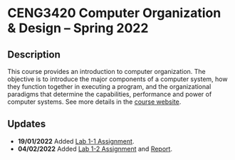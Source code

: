 # CENG3420 Computer Organization & Design – Spring 2022

## Description

This course provides an introduction to computer organization. The objective is to introduce the major components of a computer system, how they function together in executing a program, and the organizational paradigms that determine the capabilities, performance and power of computer systems. See more details in the [course website](https://www.cse.cuhk.edu.hk/~byu/CENG3420/2022Spring/index.html).

## Updates

- **19/01/2022** Added [Lab 1-1 Assignment](Lab1/Lab1-1.ams).
- **04/02/2022** Added [Lab 1-2 Assignment](Lab1/Lab1-2.ams) and [Report](Lab1/Report.md).